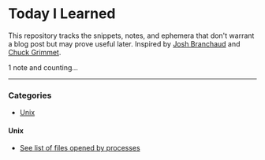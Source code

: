 # Today I Learned

This repository tracks the snippets, notes, and ephemera that don't warrant a blog post but may prove useful later.
Inspired by [Josh Branchaud](https://github.com/jbranchaud/til) and [Chuck Grimmet](http://www.cagrimmett.com/til/).

1 note and counting...

---

### Categories
- [Unix](#unix)

#### Unix
- [See list of files opened by processes](notes/unix/see-files-opened-by-process.md)